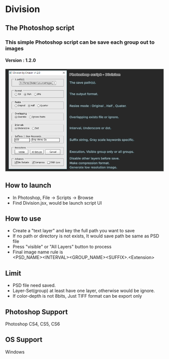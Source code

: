 # Division

## The Photoshop script

### This simple Photoshop script can be save each group out to images

#### Version : 1.2.0

![](./intro.png)

## How to launch

+ In Photoshop, File -> Scripts -> Browse
+ Find Division.jsx, would be launch script UI

## How to use

+ Create a "text layer" and key the full path you want to save
+ If no path or directory is not exists, It would save path be same as PSD file
+ Press "visible" or "All Layers" button to process
+ Final image name rule is </br><PSD_NAME>\<INTERVAL>\<GROUP_NAME>\<SUFFIX>.\<Extension>

## Limit

+ PSD file need saved.
+ Layer-Set(group) at least have one layer, otherwise would be ignore.
+ If color-depth is not 8bits, Just TIFF format can be export only

## Photoshop Support

Photoshop CS4, CS5, CS6

## OS Support

Windows
